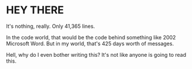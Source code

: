 # HEY THERE
It's nothing, really.  Only 41,365 lines. 

In the code world, that would be the code behind something like 2002 Microsoft Word. But in my world, that's 425 days worth of messages.


Hell, why do I even bother writing this? It's not like anyone is going to read this. 